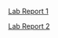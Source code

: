 [Lab Report 1](https://dlchan66.github.io/cse15l-lab-reports/lab-report-1-week-2.html)

[Lab Report 2](https://dlchan66.github.io/cse15l-lab-reports/lab-report-2-week-4.html)